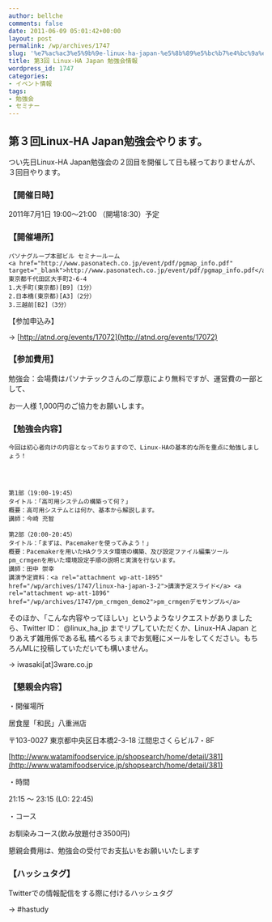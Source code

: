 ```yaml
---
author: bellche
comments: false
date: 2011-06-09 05:01:42+00:00
layout: post
permalink: /wp/archives/1747
slug: '%e7%ac%ac3%e5%9b%9e-linux-ha-japan-%e5%8b%89%e5%bc%b7%e4%bc%9a%e6%83%85%e5%a0%b1'
title: 第3回 Linux-HA Japan 勉強会情報
wordpress_id: 1747
categories:
- イベント情報
tags:
- 勉強会
- セミナー
---
```


## 第３回Linux-HA Japan勉強会やります。


つい先日Linux-HA Japan勉強会の２回目を開催して日も経っておりませんが、３回目やります。


### 【開催日時】


2011年7月1日 19:00〜21:00 （開場18:30）予定


### 【開催場所】



    
    パソナグループ本部ビル セミナールーム
    <a href="http://www.pasonatech.co.jp/event/pdf/pgmap_info.pdf" target="_blank">http://www.pasonatech.co.jp/event/pdf/pgmap_info.pdf</a>
    東京都千代田区大手町2-6-4
    1.大手町(東京都)[B9]（1分）
    2.日本橋(東京都)[A3]（2分）
    3.三越前[B2]（3分）


【参加申込み】

→ [http://atnd.org/events/17072](http://atnd.org/events/17072)


### **【参加費用】**


勉強会：会場費はパソナテックさんのご厚意により無料ですが、運営費の一部として、

お一人様 1,000円のご協力をお願いします。


### 【勉強会内容】



    
    今回は初心者向けの内容となっておりますので、Linux-HAの基本的な所を重点に勉強しましょう！



    
    第1部（19:00-19:45）
    タイトル：「高可用システムの構築って何？」
    概要：高可用システムとは何か、基本から解説します。
    講師：今崎 充智
    
    第2部（20:00-20:45）
    タイトル：「まずは、Pacemakerを使ってみよう！」
    概要：Pacemakerを用いたHAクラスタ環境の構築、及び設定ファイル編集ツール
    pm_crmgenを用いた環境設定手順の説明と実演を行ないます。
    講師：田中 崇幸
    講演予定資料：<a rel="attachment wp-att-1895" href="/wp/archives/1747/linux-ha-japan-3-2">講演予定スライド</a> <a rel="attachment wp-att-1896" href="/wp/archives/1747/pm_crmgen_demo2">pm_crmgenデモサンプル</a>


そのほか、「こんな内容やってほしい」というようなリクエストがありましたら、Twitter ID： @linux_ha_jp までリプしていただくか、Linux-HA Japan とりあえず雑用係である私 橘べるちぇまでお気軽にメールをしてください。もちろんMLに投稿していただいても構いません。

→ iwasaki[at]3ware.co.jp


### 【懇親会内容】


・開催場所

居食屋「和民」八重洲店

〒103-0027 東京都中央区日本橋2-3-18 江間忠さくらビル7・8F

[http://www.watamifoodservice.jp/shopsearch/home/detail/381](http://www.watamifoodservice.jp/shopsearch/home/detail/381)

・時間

21:15 ～ 23:15 (LO: 22:45)

・コース

お馴染みコース(飲み放題付き3500円)

懇親会費用は、勉強会の受付でお支払いをお願いいたします


### 【ハッシュタグ】


Twitterでの情報配信をする際に付けるハッシュタグ

→ #hastudy
